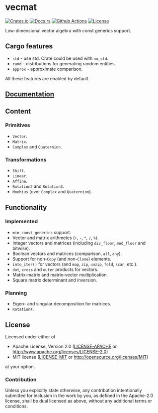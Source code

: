 # vecmat

[![Crates.io][crates_badge]][crates]
[![Docs.rs][docs_badge]][docs]
[![Github Actions][github_badge]][github]
[![License][license_badge]][license]

[crates_badge]: https://img.shields.io/crates/v/vecmat.svg
[docs_badge]: https://docs.rs/vecmat/badge.svg
[github_badge]: https://github.com/agerasev/vecmat-rs/actions/workflows/test.yml/badge.svg
[license_badge]: https://img.shields.io/crates/l/vecmat.svg

[crates]: https://crates.io/crates/vecmat
[docs]: https://docs.rs/vecmat
[github]: https://github.com/agerasev/vecmat-rs/actions/workflows/test.yml
[license]: #license

Low-dimensional vector algebra with const generics support.

## Cargo features

+ `std` - use std. Crate could be used with `no_std`.
+ `rand` - distributions for generating random entities.
+ `approx` - approximate comparison.

All these features are enabled by default.

## [Documentation](https://docs.rs/vecmat)

## Content

### Primitives

+ `Vector`.
+ `Matrix`.
+ `Complex` and `Quaternion`.

### Transformations

+ `Shift`.
+ `Linear`.
+ `Affine`.
+ `Rotation2` and `Rotation3`.
+ `Moebius` (over `Complex` and `Quaternion`).

## Functionality

### Implemented

+ `min_const_generics` support.
+ Vector and matrix arithmetcs (`+`, `-`, `*`, `/`, `%`).
+ Integer vectors and matrices (including `div_floor`, `mod_floor` and bitwise).
+ Boolean vectors and matrices (comparison, `all`, `any`).
+ Support for non-`Copy` (and non-`Clone`) elements.
+ `into_iter()` for vectors (and `map`, `zip`, `unzip`, `fold`, `scan`, etc.).
+ `dot`, `cross` and `outer` products for vectors.
+ Matrix-matrix and matrix-vector multiplication.
+ Square matrix determinant and inversion.

### Planning

+ Eigen- and singular decomposition for matrices.
+ `Rotation4`.

## License

Licensed under either of

 * Apache License, Version 2.0 ([LICENSE-APACHE](LICENSE-APACHE) or http://www.apache.org/licenses/LICENSE-2.0)
 * MIT license ([LICENSE-MIT](LICENSE-MIT) or http://opensource.org/licenses/MIT)

at your option.

### Contribution

Unless you explicitly state otherwise, any contribution intentionally submitted
for inclusion in the work by you, as defined in the Apache-2.0 license, shall be dual licensed as above, without any
additional terms or conditions.
